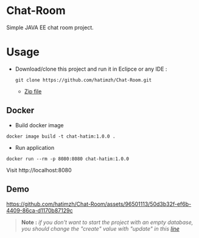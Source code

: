 # Chat-Room
Simple JAVA EE chat room project.
# Usage
- Download/clone this project and run it in Eclipce or any IDE :
  
  ```shell
  git clone https://github.com/hatimzh/Chat-Room.git
  ```
  - <a href="https://github.com/hatimzh/Chat-Room/archive/refs/heads/main.zip">Zip file</a>

## Docker

- Build docker image

```shell
docker image build -t chat-hatim:1.0.0 .
```

- Run application

```shell
docker run --rm -p 8080:8080 chat-hatim:1.0.0  
```

Visit http://localhost:8080


## Demo 

https://github.com/hatimzh/Chat-Room/assets/96501113/50d3b32f-ef6b-4409-86ca-d1170b87129c


> **Note :** _if you don't want to start the project with an empty database, you should change the "create" value with "update" in this <a href="https://github.com/hatimzh/Chat-Room/blob/main/src/main/java/Hibernate.cfg.xml#L25">line</a>_

